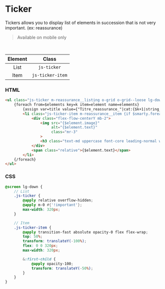 # Ticker

Tickers allows you to display list of elements in succession 
that is not very important. (ex: reassurance)

> Available on mobile only

<br/>

| Element | Class
| :--------: | :-----: |
| List | `js-ticker` |
| Item | `js-ticker-item` |

### HTML
``` html
<ul class="js-ticker m-reassurance__listing o-grid o-grid--loose lg-down:m-0">
    {foreach from=$elements key=k item=element name=elements}
        {assign var=title value={"Titre_reassurance_"|cat:{$k+1|string_format:"%d"}}}
        <li class="js-ticker-item m-reassurance__item {if $smarty.foreach.elements.index !== (sizeof($elements) - 1)} lg:border-r lg:border-white{/if}">
            <div class="flex-flow-centerY mb-2">
                <img src="{$element.image}"
                     alt="{$element.text}"
                     class="mr-3"
                >
                <h3 class="text-md uppercase font-core leading-normal w-32">{l s={$title} d='Cornerdeals.Reassurance'}</h3>
            </div>
            <span class="relative">{$element.text}</span>
        </li>
    {/foreach}
</ul>
```

### CSS 
``` scss
@screen lg-down {
    // List
    .js-ticker {
        @apply relative overflow-hidden;
        @apply m-0 #{'!important'};
        max-width: 320px;
    }

    // Item
    .js-ticker-item {
        @apply transition-fast absolute opacity-0 flex flex-wrap;
        top: 50%;
        transform: translateY(-100%);
        flex: 0 0 320px;
        max-width: 320px;

        &:first-child {
            @apply opacity-100;
            transform: translateY(-50%);
        }
    }
}
```

